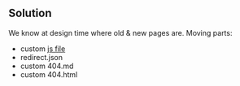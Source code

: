 ## Solution

We know at design time where old & new pages are. Moving parts:

- custom [js file](https://github01.hclpnp.com/Volt-MX-GO/domino-rest-api-documentation-public/blob/main/docs/assets/js/handle404.js)
- redirect.json
- custom 404.md
- custom 404.html
